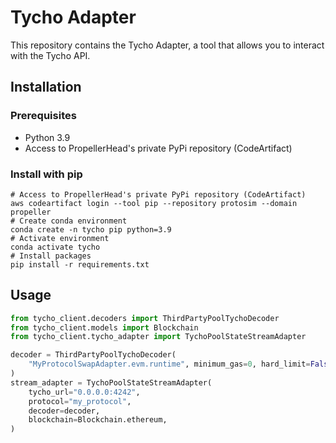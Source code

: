 # Tycho Adapter

This repository contains the Tycho Adapter, a tool that allows you to interact with the Tycho API.

## Installation

### Prerequisites

- Python 3.9
- Access to PropellerHead's private PyPi repository (CodeArtifact)

### Install with pip

```shell
# Access to PropellerHead's private PyPi repository (CodeArtifact)
aws codeartifact login --tool pip --repository protosim --domain propeller
# Create conda environment
conda create -n tycho pip python=3.9
# Activate environment
conda activate tycho
# Install packages
pip install -r requirements.txt
```

## Usage

```python
from tycho_client.decoders import ThirdPartyPoolTychoDecoder
from tycho_client.models import Blockchain
from tycho_client.tycho_adapter import TychoPoolStateStreamAdapter

decoder = ThirdPartyPoolTychoDecoder(
    "MyProtocolSwapAdapter.evm.runtime", minimum_gas=0, hard_limit=False
)
stream_adapter = TychoPoolStateStreamAdapter(
    tycho_url="0.0.0.0:4242",
    protocol="my_protocol",
    decoder=decoder,
    blockchain=Blockchain.ethereum,
)
```